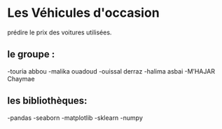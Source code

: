 # Les Véhicules d'occasion
prédire le prix des voitures utilisées.
## le groupe :
-touria abbou
-malika ouadoud
-ouissal derraz
-halima asbai
-M’HAJAR Chaymae
## les bibliothèques:
-pandas
-seaborn
-matplotlib
-sklearn
-numpy